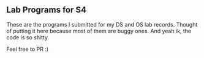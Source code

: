 ## Lab Programs for S4 

These are the programs I submitted for my DS and OS lab records. Thought of putting it here because most of them are buggy ones. And yeah ik, the code is so shitty.

Feel free to PR :)
